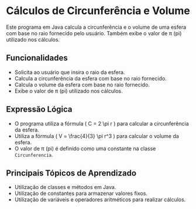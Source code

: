 # Cálculos de Circunferência e Volume

Este programa em Java calcula a circunferência e o volume de uma esfera com base no raio fornecido pelo usuário. 
Também exibe o valor de π (pi) utilizado nos cálculos.

## Funcionalidades

- Solicita ao usuário que insira o raio da esfera.
- Calcula a circunferência da esfera com base no raio fornecido.
- Calcula o volume da esfera com base no raio fornecido.
- Exibe o valor de π (pi) utilizado nos cálculos.

## Expressão Lógica

- O programa utiliza a fórmula \( C = 2 \pi r \) para calcular a circunferência da esfera.
- Utiliza a fórmula \( V = \frac{4}{3} \pi r^3 \) para calcular o volume da esfera.
- O valor de π (pi) é definido como uma constante na classe `Circunferencia`.

## Principais Tópicos de Aprendizado

- Utilização de classes e métodos em Java.
- Utilização de constantes para armazenar valores fixos.
- Utilização de variáveis e operadores aritméticos para realizar cálculos.


